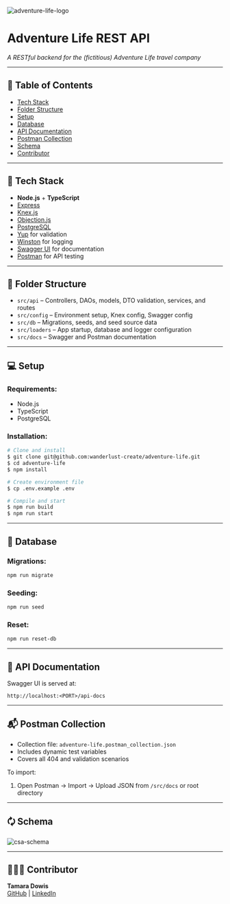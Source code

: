 ![adventure-life-logo](https://user-images.githubusercontent.com/67713820/217662321-e2c81fdc-3b12-4522-aaab-9063a7fd75de.png)

<p align="center">
  <h1>Adventure Life REST API</h1>
  <em>A RESTful backend for the (fictitious) Adventure Life travel company</em>
</p>

---

## 📍 Table of Contents
- [Tech Stack](#tech-stack)
- [Folder Structure](#folder-structure)
- [Setup](#setup)
- [Database](#database)
- [API Documentation](#api-documentation)
- [Postman Collection](#postman-collection)
- [Schema](#schema)
- [Contributor](#contributor)

---

## 🚀 Tech Stack <a name="tech-stack"></a>
- **Node.js** + **TypeScript**
- [Express](https://www.npmjs.com/package/express)
- [Knex.js](https://knexjs.org/guide/)
- [Objection.js](https://vincit.github.io/objection.js/api/objection/)
- [PostgreSQL](https://www.postgresql.org/)
- [Yup](https://www.npmjs.com/package/yup) for validation
- [Winston](https://www.npmjs.com/package/winston) for logging
- [Swagger UI](https://swagger.io/docs/open-source-tools/swagger-ui/usage/installation/) for documentation
- [Postman](https://www.postman.com/) for API testing

---

## 📂 Folder Structure <a name="folder-structure"></a>
- `src/api` – Controllers, DAOs, models, DTO validation, services, and routes
- `src/config` – Environment setup, Knex config, Swagger config
- `src/db` – Migrations, seeds, and seed source data
- `src/loaders` – App startup, database and logger configuration
- `src/docs` – Swagger and Postman documentation

---

## 💻 Setup <a name="setup"></a>

### Requirements:
- Node.js
- TypeScript
- PostgreSQL

### Installation:
```bash
# Clone and install
$ git clone git@github.com:wanderlust-create/adventure-life.git
$ cd adventure-life
$ npm install

# Create environment file
$ cp .env.example .env

# Compile and start
$ npm run build
$ npm run start
```

---

## 📃 Database <a name="database"></a>

### Migrations:
```bash
npm run migrate
```

### Seeding:
```bash
npm run seed
```

### Reset:
```bash
npm run reset-db
```

---

## 💼 API Documentation <a name="api-documentation"></a>

Swagger UI is served at:
```
http://localhost:<PORT>/api-docs
```

---

## 📬 Postman Collection <a name="postman-collection"></a>

- Collection file: `adventure-life.postman_collection.json`
- Includes dynamic test variables
- Covers all 404 and validation scenarios

To import:
1. Open Postman → Import → Upload JSON from `/src/docs` or root directory

---

## 🗘 Schema <a name="schema"></a>
![csa-schema](https://user-images.githubusercontent.com/67713820/209966291-29992855-b2c0-4401-86ae-29720e39fb08.png)

---

## 👩🏽‍💻 Contributor <a name="contributor"></a>
**Tamara Dowis**  
[GitHub](https://github.com/wanderlust-create) | [LinkedIn](https://www.linkedin.com/in/tamara-dowis/)

